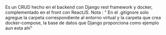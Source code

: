 Es un CRUD hecho en el backend con Django rest framework y docker, complementado en el front con ReactJS.
Nota : " En el .gitignore solo agregue la carpeta correspondiente al entorno virtual y la carpeta que crea docker-compose, la base de datos que Django proporciona como ejemplo aun esta ahí"
